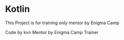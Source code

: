 # Kotlin

This Project is for training only mentor by Enigma Camp

Code by kvn
Mentor by Enigma Camp Trainer
